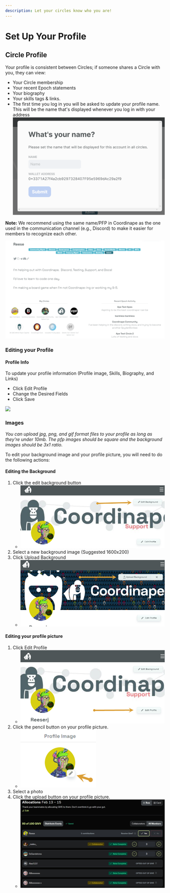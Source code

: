 ```yaml
---
description: Let your circles know who you are!
---
```


# Set Up Your Profile

## Circle Profile

Your profile is consistent between Circles; if someone shares a Circle with you, they can view:

* Your Circle membership
* Your recent Epoch statements
* Your biography
* Your skills tags & links.
* The first time you log in you will be asked to update your profile name. This will be the name that's displayed whenever you log in with your address ![](../../../.gitbook/assets/image.png)

**Note:** We recommend using the same name/PFP in Coordinape as the one used in the communication channel (e.g., Discord) to make it easier for members to recognize each other.

![Coordinape Member Profile](<../../../.gitbook/assets/image (20).png>)

### Editing your Profile

#### Profile Info

To update your profile information (Profile image, Skills, Biography, and Links)

* Click Edit Profile
* Change the Desired Fields
* Click Save

![](<../../../images/How\_to\_Coordinape13 (1).jpg>)

### **Images**

_You can upload jpg, png, and gif format files to your profile as long as they're under 10mb. The pfp images should be square and the background images should be 3x1 ratio._

&#x20;To edit your background image and your profile picture, you will need to do the following actions:

#### Editing the Background

1. Click the edit background button
   * ![](<../../../.gitbook/assets/image (1) (5) (1).png>)
2. Select a new background image (Suggested 1600x200)
3. Click Upload Background
   * ![](<../../../.gitbook/assets/image (24) (1).png>)

#### Editing your profile picture

1. Click Edit Profile
   * ![](<../../../.gitbook/assets/image (14).png>)
2. Click the pencil button on your profile picture.
   * ![](<../../../.gitbook/assets/image (7) (5).png>)
3. Select a photo
4. Click the upload button on your profile picture.
   * ![](<../../../.gitbook/assets/image (46).png>)
